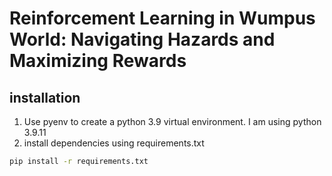 # Reinforcement Learning in Wumpus World: Navigating Hazards and Maximizing Rewards

## installation

1. Use pyenv to create a python 3.9 virtual environment. I am using python 3.9.11
2. install dependencies using requirements.txt 
```bash
pip install -r requirements.txt
```
